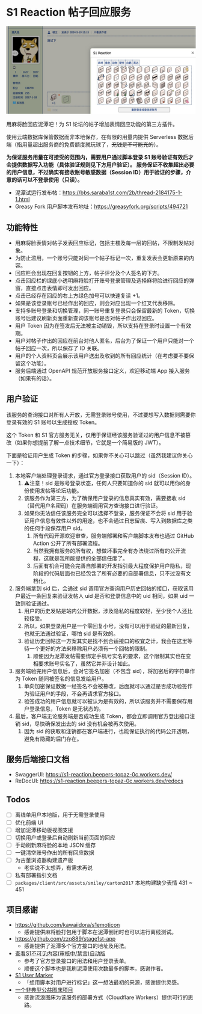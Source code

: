 # S1 Reaction 帖子回应服务

![](test-screenshot.jpg)

用麻将脸回应泥潭吧！为 S1 论坛的帖子增加表情回应功能的第三方插件。

使用云端数据库保管数据而非本地保存，在有限的用量内提供 Serverless 数据后端（指用量超出服务商的免费额度就玩球了，~~充钱是不可能充的~~）。

**为保证服务用量在可接受的范围内，需要用户通过脚本登录 S1 账号验证有效后才会提供数据写入功能（具体验证规则见下方用户验证）。
服务保证不收集超出必要的用户信息，不过确实有接收账号敏感数据（Session ID）用于验证的步骤，介意的话可以不登录使用（只读）。**

- 泥潭试运行发布帖：https://bbs.saraba1st.com/2b/thread-2184175-1-1.html
- Greasy Fork 用户脚本发布地址：https://greasyfork.org/scripts/494721

## 功能特性

- 用麻将脸表情对帖子发表回应标记，包括主楼及每一层的回帖，不限制发帖对象。
- 为防止滥用，一个账号只能对同一个帖子标记一次，重复发表会更新原来的内容。
- 回应栏会出现在回复按钮的上方，帖子评分及个人签名的下方。
- 点击回应栏的绿底小透明麻将脸打开账号登录管理及选择麻将脸进行回应的弹窗，直接点击表情即可发出回应。
- 点击已经存在回应的右上方绿色加号可以快速复读 +1。
- 如果是该登录账号已经作出的回应，则会对应出现一个红叉代表移除。
- 支持多账号登录和切换管理，同一账号重复登录只会保留最新的 Token，切换账号后建议刷新页面重新查询该账号是否对帖子作出过回应。
- 用户 Token 因为在签发后无法被主动销毁，所以支持在登录时设置一个有效期。
- 用户对帖子作出的回应在前台对他人匿名，后台为了保证一个用户只能对一个帖子回应一次，所以保存了 ID 关联。
- 用户的个人资料页会展示该用户送出及收到的所有回应统计（在考虑要不要保留这个功能）。
- 服务后端通过 OpenAPI 规范开放服务接口定义，欢迎移动端 App 接入服务（如果有的话）。

## 用户验证

该服务的查询接口对所有人开放，无需登录账号使用，不过要想写入数据则需要你登录有效的 S1 账号以生成授权 Token。

这个 Token 和 S1 官方服务无关，仅用于保证经该服务验证过的用户信息不被篡改（如果你想提前了解一点技术细节，它就是一个简易版的 JWT）。

下面是验证用户生成 Token 的步骤，如果你不关心可以跳过（虽然我建议你关心一下）：

1. 本地客户端处理登录请求，通过官方登录接口获取用户的 sid（Session ID）。
    1. ⚠️注意！sid 是账号登录状态，任何人只要知道你的 sid 就可以用你的身份使用发帖等论坛功能。
    2. 该服务作为第三方，为了确保用户登录的信息真实有效，需要接收 sid（替代用户名密码）在服务端调用官方查询接口进行验证。
    3. 如果你无法信任该服务完全可以选择不登录，服务保证不会将 sid 用于验证用户信息有效性以外的用途，也不会通过日志留痕、写入到数据库之类的任何手段保存用户 sid。
        1. 所有代码开源欢迎审查，服务端部署和客户端脚本发布也通过 GitHub Action 公开了所有部署流程。
        2. 当然我拥有服务的所有权，想做坏事完全有办法绕过所有的公开流程，这就是我所能提供的全部信任度了。
        3. 后面有机会可能会完善自部署的开发指引最大程度保护用户隐私，现阶段的代码层面也已经包含了所有必要的自部署信息，只不过没有文档化。
2. 服务端拿到 sid 后，会通过 sid 调用官方查询用户历史回帖的接口，获取该用户最近一条回复来验证发帖人 uid 是否和登录信息中的 uid 相同，如果 uid 一致则验证通过。
    1. 用户的历史发帖是站内公开数据，涉及隐私的程度较轻，至少我个人还比较接受。
    2. 所以，如果登录用户是一个零回复小号，没有可以用于验证的最新回复，也就无法通过验证，哪怕 sid 是有效的。
    3. 验证历史回帖这一方案其实是找不到合适接口的权宜之计，我会在这里等待一个更好的方法来移除用户必须有一个回帖的限制。
        1. 顺便因为泥潭发帖需要绑定手机号实名的要求，这个限制其实也在变相要求账号实名了，虽然它并非设计如此。
3. 服务端验完用户信息后，会对它签名加密（不包含 sid），将加密后的字符串作为 Token 随同被签名的信息发给用户。
    1. 单向加密保证数据一经签名不会被篡改，后面就可以通过是否成功验签作为验证用户的手段，不会再请求官方接口。
    2. 验签成功的用户信息就可以被认为是有效的，所以该服务并不需要保存用户登录信息，Token 是无状态的。
4. 最后，客户端无论服务端是否成功生成 Token，都会立即调用官方登出接口注销 sid，尽快确保发出去的 sid 没有机会被再次使用。
    1. 因为 sid 的获取和注销都在客户端进行，也能保证执行的代码公开透明，避免有隐藏的后门存在。

## 服务后端接口文档

- SwaggerUI: https://s1-reaction.beepers-topaz-0c.workers.dev/
- ReDocUI: https://s1-reaction.beepers-topaz-0c.workers.dev/redocs

## Todos

- [ ] 离线单用户本地版，用于无需登录使用
- [ ] 优化前端 UI
- [ ] 增加泥潭移动版视图支援
- [ ] 切换用户或登录后自动刷新当前页面的回应
- [ ] 手动刷新麻将脸的本地 JSON 缓存
- [ ] 一键清空账号作出的所有回应数据
- [ ] 为古董浏览器构建遗产版
    - 老实说不太想弄，有需求再说
- [ ] 私有部署指引文档
- [ ] `packages/client/src/assets/smiley/carton2017` 本地构建缺少表情 431 ~ 451

## 项目感谢

- https://github.com/kawaiidora/s1emoticon
    - 感谢提供麻将脸打包用于脚本在泥潭倒闭时也可以进行离线测试。
- https://github.com/zzq889/stage1st-app
    - 感谢提供了泥潭多个官方接口的地址及用法。
- [查看S1不可见内容(审核中/禁言)自动版](https://greasyfork.org/scripts/419494)
    - 参考了官方登录接口的用法和用户登录表单。
    - 顺便这个脚本也是我刷泥潭使用次数最多的脚本，感谢作者。
- [S1 User Marker](https://greasyfork.org/scripts/439193)
    - 「想用脚本对用户进行标记」这一想法最初的来源，感谢提供灵感。
- [一个非典型公益图床项目](https://bbs.saraba1st.com/2b/thread-1902560-1-1.html)
    - 感谢流浪图床为该服务的部署方式（Cloudflare Workers）提供可行的思路。
